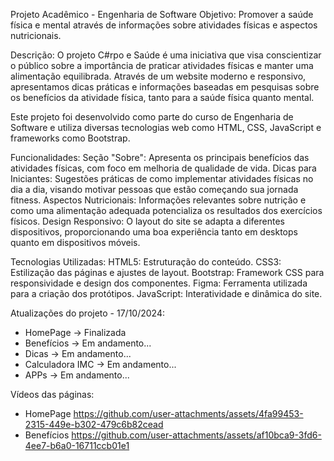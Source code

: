 Projeto Acadêmico - Engenharia de Software
Objetivo: Promover a saúde física e mental através de informações sobre atividades físicas e aspectos nutricionais.

Descrição:
O projeto C#rpo e Saúde é uma iniciativa que visa conscientizar o público sobre a importância de praticar atividades físicas e manter uma alimentação equilibrada. Através de um website moderno e responsivo, apresentamos dicas práticas e informações baseadas em pesquisas sobre os benefícios da atividade física, tanto para a saúde física quanto mental.

Este projeto foi desenvolvido como parte do curso de Engenharia de Software e utiliza diversas tecnologias web como HTML, CSS, JavaScript e frameworks como Bootstrap.

Funcionalidades:
Seção "Sobre": Apresenta os principais benefícios das atividades físicas, com foco em melhoria de qualidade de vida.
Dicas para Iniciantes: Sugestões práticas de como implementar atividades físicas no dia a dia, visando motivar pessoas que estão começando sua jornada fitness.
Aspectos Nutricionais: Informações relevantes sobre nutrição e como uma alimentação adequada potencializa os resultados dos exercícios físicos.
Design Responsivo: O layout do site se adapta a diferentes dispositivos, proporcionando uma boa experiência tanto em desktops quanto em dispositivos móveis.

Tecnologias Utilizadas:
HTML5: Estruturação do conteúdo.
CSS3: Estilização das páginas e ajustes de layout.
Bootstrap: Framework CSS para responsividade e design dos componentes.
Figma: Ferramenta utilizada para a criação dos protótipos.
JavaScript: Interatividade e dinâmica do site.

Atualizações do projeto - 17/10/2024:
- HomePage -> Finalizada
- Benefícios -> Em andamento...
- Dicas -> Em andamento...
- Calculadora IMC -> Em andamento...
- APPs -> Em andamento...

Vídeos das páginas:
- HomePage
https://github.com/user-attachments/assets/4fa99453-2315-449e-b302-479c6b82cead
- Benefícios
https://github.com/user-attachments/assets/af10bca9-3fd6-4ee7-b6a0-16711ccb01e1

  

